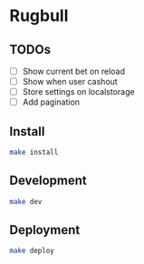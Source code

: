 # Rugbull 

## TODOs

- [ ] Show current bet on reload
- [ ] Show when user cashout
- [ ] Store settings on localstorage 
- [ ] Add pagination

## Install

```bash
make install
```

## Development

```bash
make dev
```

## Deployment

```bash
make deploy
```
